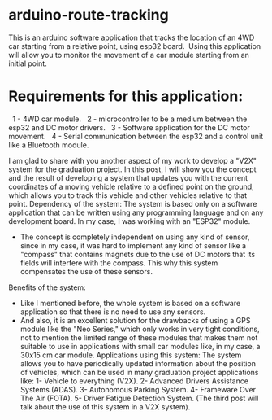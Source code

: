 # arduino-route-tracking
This is an arduino software application that tracks the location of an 4WD car starting from a relative point, using esp32 board. 
Using this application will allow you to monitor the movement of a car module starting from an initial point.

# Requirements for this application:
  1 - 4WD car module.
  2 - microcontroller to be a medium between the esp32 and DC motor drivers.
  3 - Software application for the DC motor movement.
  4 - Serial communication between the esp32 and a control unit like a Bluetooth module.

I am glad to share with you another aspect of my work to develop a "V2X" system for the graduation project.
In this post, I will show you the concept and the result of developing a system that updates you with the current coordinates of a moving vehicle relative to a defined point on the ground, which allows you to track this vehicle and other vehicles relative to that point.
Dependency of the system:
The system is based only on a software application that can be written using any programming language and on any development board. In my case, I was working with an "ESP32" module. 
- The concept is completely independent on using any kind of sensor, since in my case, it was hard to implement any kind of sensor like a "compass" that contains magnets due to the use of DC motors that its fields will interfere with the compass. This why this system compensates the use of these sensors.

Benefits of the system:
 - Like I mentioned before, the whole system is based on a software application so that there is no need to use any sensors.
- And also, it is an excellent solution for the drawbacks of using a GPS module like the "Neo Series," which only works in very tight conditions, not to mention the limited range of these modules that makes them not suitable to use in applications with small car modules like, in my case, a 30x15 cm car module. 
Applications using this system:
 The system allows you to have periodically updated information about the position of vehicles, which can be used in many graduation project applications like:
1- Vehicle to everything (V2X). 
2- Advanced Drivers Assistance Systems (ADAS). 
3- Autonomous Parking System. 
4- Frameware Over The Air (FOTA). 
5- Driver Fatigue Detection System. 
(The third post will talk about the use of this system in a V2X system).



